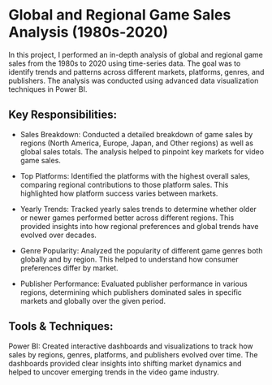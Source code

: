 
# Global and Regional Game Sales Analysis (1980s-2020)

In this project, I performed an in-depth analysis of global and regional game sales from the 1980s to 2020 using time-series data. The goal was to identify trends and patterns across different markets, platforms, genres, and publishers. The analysis was conducted using advanced data visualization techniques in Power BI.


## Key Responsibilities:

- Sales Breakdown: Conducted a detailed breakdown of game sales by regions (North America, Europe, Japan, and Other regions) as well as global sales totals. The analysis helped to pinpoint key markets for video game sales.

- Top Platforms: Identified the platforms with the highest overall sales, comparing regional contributions to those platform sales. This highlighted how platform success varies between markets.

- Yearly Trends: Tracked yearly sales trends to determine whether older or newer games performed better across different regions. This provided insights into how regional preferences and global trends have evolved over decades.

- Genre Popularity: Analyzed the popularity of different game genres both globally and by region. This helped to understand how consumer preferences differ by market.

- Publisher Performance: Evaluated publisher performance in various regions, determining which publishers dominated sales in specific markets and globally over the given period.


## Tools & Techniques:

Power BI: Created interactive dashboards and visualizations to track how sales by regions, genres, platforms, and publishers evolved over time. The dashboards provided clear insights into shifting market dynamics and helped to uncover emerging trends in the video game industry.

